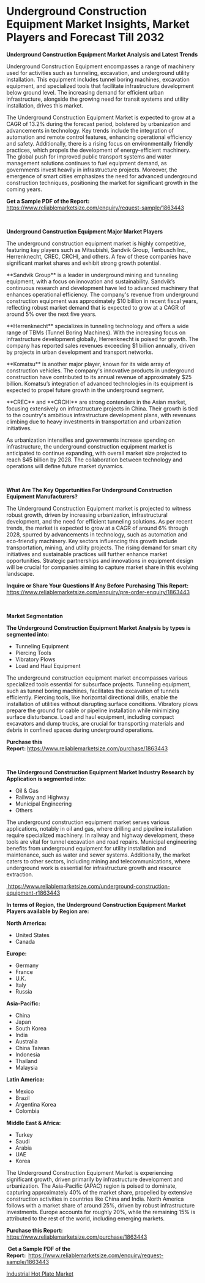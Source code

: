 <p><h1>Underground Construction Equipment Market Insights, Market Players and Forecast Till 2032</h1></p><p><strong>Underground Construction Equipment Market Analysis and Latest Trends</strong></p>
<p><p>Underground Construction Equipment encompasses a range of machinery used for activities such as tunneling, excavation, and underground utility installation. This equipment includes tunnel boring machines, excavation equipment, and specialized tools that facilitate infrastructure development below ground level. The increasing demand for efficient urban infrastructure, alongside the growing need for transit systems and utility installation, drives this market.</p><p>The Underground Construction Equipment Market is expected to grow at a CAGR of 13.2% during the forecast period, bolstered by urbanization and advancements in technology. Key trends include the integration of automation and remote control features, enhancing operational efficiency and safety. Additionally, there is a rising focus on environmentally friendly practices, which propels the development of energy-efficient machinery. The global push for improved public transport systems and water management solutions continues to fuel equipment demand, as governments invest heavily in infrastructure projects. Moreover, the emergence of smart cities emphasizes the need for advanced underground construction techniques, positioning the market for significant growth in the coming years.</p></p>
<p><strong>Get a Sample PDF of the Report:&nbsp;</strong> <a href="https://www.reliablemarketsize.com/enquiry/request-sample/1863443?utm_campaign=3104&utm_medium=2&utm_source=Github&utm_content=ia&utm_term=10042025&utm_id=underground-construction-equipment">https://www.reliablemarketsize.com/enquiry/request-sample/1863443</a></p>
<p>&nbsp;</p>
<p><strong>Underground Construction Equipment Major Market Players</strong></p>
<p><p>The underground construction equipment market is highly competitive, featuring key players such as Mitsubishi, Sandvik Group, Tenbusch Inc., Herrenknecht, CREC, CRCHI, and others. A few of these companies have significant market shares and exhibit strong growth potential.</p><p>**Sandvik Group** is a leader in underground mining and tunneling equipment, with a focus on innovation and sustainability. Sandvik’s continuous research and development have led to advanced machinery that enhances operational efficiency. The company's revenue from underground construction equipment was approximately $10 billion in recent fiscal years, reflecting robust market demand that is expected to grow at a CAGR of around 5% over the next five years.</p><p>**Herrenknecht** specializes in tunneling technology and offers a wide range of TBMs (Tunnel Boring Machines). With the increasing focus on infrastructure development globally, Herrenknecht is poised for growth. The company has reported sales revenues exceeding $1 billion annually, driven by projects in urban development and transport networks.</p><p>**Komatsu** is another major player, known for its wide array of construction vehicles. The company's innovative products in underground construction have contributed to its annual revenue of approximately $25 billion. Komatsu’s integration of advanced technologies in its equipment is expected to propel future growth in the underground segment.</p><p>**CREC** and **CRCHI** are strong contenders in the Asian market, focusing extensively on infrastructure projects in China. Their growth is tied to the country's ambitious infrastructure development plans, with revenues climbing due to heavy investments in transportation and urbanization initiatives.</p><p>As urbanization intensifies and governments increase spending on infrastructure, the underground construction equipment market is anticipated to continue expanding, with overall market size projected to reach $45 billion by 2028. The collaboration between technology and operations will define future market dynamics.</p></p>
<p>&nbsp;</p>
<p><strong>What Are The Key Opportunities For Underground Construction Equipment Manufacturers?</strong></p>
<p><p>The Underground Construction Equipment market is projected to witness robust growth, driven by increasing urbanization, infrastructural development, and the need for efficient tunneling solutions. As per recent trends, the market is expected to grow at a CAGR of around 6% through 2028, spurred by advancements in technology, such as automation and eco-friendly machinery. Key sectors influencing this growth include transportation, mining, and utility projects. The rising demand for smart city initiatives and sustainable practices will further enhance market opportunities. Strategic partnerships and innovations in equipment design will be crucial for companies aiming to capture market share in this evolving landscape.</p></p>
<p><strong>Inquire or Share Your Questions If Any Before Purchasing This Report:</strong> <a href="https://www.reliablemarketsize.com/enquiry/pre-order-enquiry/1863443?utm_campaign=3104&utm_medium=2&utm_source=Github&utm_content=ia&utm_term=10042025&utm_id=underground-construction-equipment">https://www.reliablemarketsize.com/enquiry/pre-order-enquiry/1863443</a></p>
<p>&nbsp;</p>
<p><strong>Market Segmentation</strong></p>
<p><strong>The Underground Construction Equipment Market Analysis by types is segmented into:</strong></p>
<p><ul><li>Tunneling Equipment</li><li>Piercing Tools</li><li>Vibratory Plows</li><li>Load and Haul Equipment</li></ul></p>
<p><p>The underground construction equipment market encompasses various specialized tools essential for subsurface projects. Tunneling equipment, such as tunnel boring machines, facilitates the excavation of tunnels efficiently. Piercing tools, like horizontal directional drills, enable the installation of utilities without disrupting surface conditions. Vibratory plows prepare the ground for cable or pipeline installation while minimizing surface disturbance. Load and haul equipment, including compact excavators and dump trucks, are crucial for transporting materials and debris in confined spaces during underground operations.</p></p>
<p><strong>Purchase this Report:&nbsp;</strong><a href="https://www.reliablemarketsize.com/purchase/1863443?utm_campaign=3104&utm_medium=2&utm_source=Github&utm_content=ia&utm_term=10042025&utm_id=underground-construction-equipment">https://www.reliablemarketsize.com/purchase/1863443</a></p>
<p>&nbsp;</p>
<p><strong>The Underground Construction Equipment Market Industry Research by Application is segmented into:</strong></p>
<p><ul><li>Oil & Gas</li><li>Railway and Highway</li><li>Municipal Engineering</li><li>Others</li></ul></p>
<p><p>The underground construction equipment market serves various applications, notably in oil and gas, where drilling and pipeline installation require specialized machinery. In railway and highway development, these tools are vital for tunnel excavation and road repairs. Municipal engineering benefits from underground equipment for utility installation and maintenance, such as water and sewer systems. Additionally, the market caters to other sectors, including mining and telecommunications, where underground work is essential for infrastructure growth and resource extraction.</p></p>
<p><a href="https://www.reliablemarketsize.com/underground-construction-equipment-r1863443?utm_campaign=3104&utm_medium=2&utm_source=Github&utm_content=ia&utm_term=10042025&utm_id=underground-construction-equipment">&nbsp;https://www.reliablemarketsize.com/underground-construction-equipment-r1863443</a></p>
<p><strong>In terms of Region, the Underground Construction Equipment Market Players available by Region are:</strong></p>
<p>
    <p> <strong> North America: </strong>
        <ul>
            <li>United States</li>
            <li>Canada</li>
        </ul>
        </p> 
    <p> <strong> Europe: </strong>
        <ul>
            <li>Germany</li>
            <li>France</li>
            <li>U.K.</li>
            <li>Italy</li>
            <li>Russia</li>
        </ul>
        </p> 
    <p> <strong> Asia-Pacific: </strong>
        <ul>
            <li>China</li>
            <li>Japan</li>
            <li>South Korea</li>
            <li>India</li>
            <li>Australia</li>
            <li>China Taiwan</li>
            <li>Indonesia</li>
            <li>Thailand</li>
            <li>Malaysia</li>
        </ul>
        </p> 
    <p> <strong> Latin America: </strong>
        <ul>
            <li>Mexico</li>
            <li>Brazil</li>
            <li>Argentina Korea</li>
            <li>Colombia</li>
        </ul>
        </p> 
    <p> <strong> Middle East & Africa: </strong>
        <ul>
            <li>Turkey</li>
            <li>Saudi</li>
            <li>Arabia</li>
            <li>UAE</li>
            <li>Korea</li>
        </ul>
    </p>
    </p>
<p><p>The Underground Construction Equipment Market is experiencing significant growth, driven primarily by infrastructure development and urbanization. The Asia-Pacific (APAC) region is poised to dominate, capturing approximately 40% of the market share, propelled by extensive construction activities in countries like China and India. North America follows with a market share of around 25%, driven by robust infrastructure investments. Europe accounts for roughly 20%, while the remaining 15% is attributed to the rest of the world, including emerging markets.</p></p>
<p><strong>Purchase this Report: </strong><a href="https://www.reliablemarketsize.com/purchase/1863443?utm_campaign=3104&utm_medium=2&utm_source=Github&utm_content=ia&utm_term=10042025&utm_id=underground-construction-equipment">https://www.reliablemarketsize.com/purchase/1863443</a></p>
<p>&nbsp;<strong>Get a Sample PDF of the Report:&nbsp;&nbsp;</strong><a href="https://www.reliablemarketsize.com/enquiry/request-sample/1863443?utm_campaign=3104&utm_medium=2&utm_source=Github&utm_content=ia&utm_term=10042025&utm_id=underground-construction-equipment">https://www.reliablemarketsize.com/enquiry/request-sample/1863443</a></p>
<p><strong></strong></p>
<p><p><a href="https://github.com/moroesarta/Market-Research-Report-List-1/blob/main/industrial-hot-plate-market.md?utm_campaign=3104&utm_medium=2&utm_source=Github&utm_content=ia&utm_term=10042025&utm_id=underground-construction-equipment">Industrial Hot Plate Market</a></p></p>